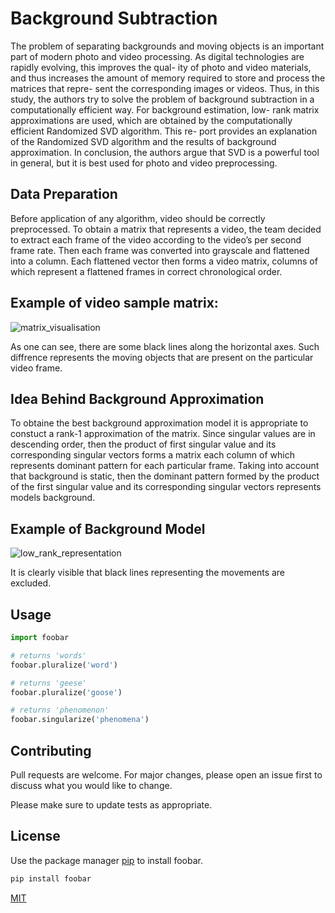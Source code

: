 # Background Subtraction


The problem of separating backgrounds and moving objects is an important part of modern photo and video processing. As digital technologies are rapidly evolving, this improves the qual- ity of photo and video materials, and thus increases the amount of memory required to store and process the matrices that repre- sent the corresponding images or videos. Thus, in this study, the authors try to solve the problem of background subtraction in a computationally efficient way. For background estimation, low- rank matrix approximations are used, which are obtained by the computationally efficient Randomized SVD algorithm. This re- port provides an explanation of the Randomized SVD algorithm and the results of background approximation. In conclusion, the authors argue that SVD is a powerful tool in general, but it is best used for photo and video preprocessing.

## Data Preparation

Before application of any algorithm, video should be correctly preprocessed. To obtain a matrix that represents a video, the team decided to extract each frame of the video according to the video’s per second frame rate. Then each frame was converted into grayscale and flattened into a column. Each flattened vector then forms a video matrix, columns of which represent a flattened frames in correct chronological order.

## Example of video sample matrix:

![matrix_visualisation](https://github.com/sharaievPn/background-foreground-separation/assets/116552240/5dc97995-9abd-4c29-8dd7-0ace193b84f3)

As one can see, there are some black lines along the horizontal axes. Such diffrence represents the moving objects that are present on the particular video frame.

## Idea Behind Background Approximation

To obtaine the best background approximation model it is appropriate to constuct a rank-1 approximation of the matrix. Since singular values are in descending order, then the product of first singular value and its corresponding singular vectors forms a matrix each column of which represents dominant pattern for each particular frame. Taking into account that background is static, then the dominant pattern formed by the product of the first singular value and its corresponding singular vectors represents models background.

## Example of Background Model

![low_rank_representation](https://github.com/sharaievPn/background-foreground-separation/assets/116552240/6f0e43b1-4d4f-4a2e-815d-14f9758173fb)

It is clearly visible that black lines representing the movements are excluded.

## Usage

```python
import foobar

# returns 'words'
foobar.pluralize('word')

# returns 'geese'
foobar.pluralize('goose')

# returns 'phenomenon'
foobar.singularize('phenomena')
```

## Contributing

Pull requests are welcome. For major changes, please open an issue first
to discuss what you would like to change.

Please make sure to update tests as appropriate.

## License

Use the package manager [pip](https://pip.pypa.io/en/stable/) to install foobar.

```bash
pip install foobar
```

[MIT](https://choosealicense.com/licenses/mit/)
